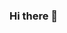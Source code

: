 ### Hi there 👋

<!--
**ulas96/ulas96** is a ✨ _special_ ✨ repository because its `README.md` (this file) appears on your GitHub profile.



🔭 I’m looking to collaborate on Data Scientist, Machine Learning Engineer or AI Product Manager<br><br>🌱 I’m currently learning AI<br><br>💬 Ask me about anything




## 🌐 Socials:
[![LinkedIn](https://img.shields.io/badge/LinkedIn-%230077B5.svg?logo=linkedin&logoColor=white)](https://www.linkedin.com/in/o%C4%9Fuzhan-purta%C5%9F-66850b183/) [![Medium](https://img.shields.io/badge/Medium-12100E?logo=medium&logoColor=white)](https://medium.com/@mrpurtas)


# 💻 Tech Stack:
![Python](https://img.shields.io/badge/python-3670A0?style=for-the-badge&logo=python&logoColor=ffdd54) ![MicrosoftSQLServer](https://img.shields.io/badge/Microsoft%20SQL%20Sever-CC2927?style=for-the-badge&logo=microsoft%20sql%20server&logoColor=white) ![Anaconda](https://img.shields.io/badge/Anaconda-%2344A833.svg?style=for-the-badge&logo=anaconda&logoColor=white) ![Keras](https://img.shields.io/badge/Keras-%23D00000.svg?style=for-the-badge&logo=Keras&logoColor=white) ![NumPy](https://img.shields.io/badge/numpy-%23013243.svg?style=for-the-badge&logo=numpy&logoColor=white) ![Pandas](https://img.shields.io/badge/pandas-%23150458.svg?style=for-the-badge&logo=pandas&logoColor=white) ![Plotly](https://img.shields.io/badge/Plotly-%233F4F75.svg?style=for-the-badge&logo=plotly&logoColor=white) ![Scikit-Learn](https://img.shields.io/badge/scikit--learn-%23F7931E.svg?style=for-the-badge&logo=scikit-learn&logoColor=white) ![SciPy](https://img.shields.io/badge/SciPy-%230C55A5.svg?style=for-the-badge&logo=scipy&logoColor=%white) ![TensorFlow](https://img.shields.io/badge/TensorFlow-%23FF6F00.svg?style=for-the-badge&logo=TensorFlow&logoColor=white) ![LINUX](https://img.shields.io/badge/Linux-FCC624?style=for-the-badge&logo=linux&logoColor=black)

# 📊 GitHub Stats:
![](https://github-readme-stats.vercel.app/api?username=mrpurtas&theme=vue-dark&hide_border=false&include_all_commits=true&count_private=true)<br/>

# 🔝 Top Contributed Repo
![](https://github-contributor-stats.vercel.app/api?username=mrpurtas&limit=5&theme=dark&combine_all_yearly_contributions=true)


![Snake animation](https://github.com/armantunga/armantunga/blob/output/github-contribution-grid-snake.svg)


---
[![](https://visitcount.itsvg.in/api?id=armantunga&icon=0&color=6)](https://visitcount.itsvg.in)
